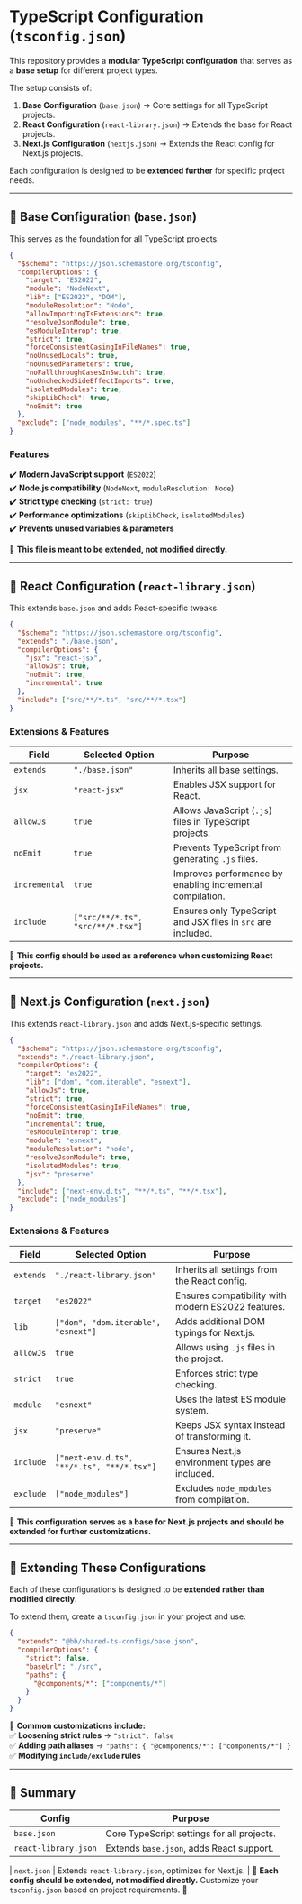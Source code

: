 # TypeScript Configuration (`tsconfig.json`)

This repository provides a **modular TypeScript configuration** that serves as a **base setup** for different project types.

The setup consists of:

1. **Base Configuration** (`base.json`) → Core settings for all TypeScript projects.
2. **React Configuration** (`react-library.json`) → Extends the base for React projects.
3. **Next.js Configuration** (`nextjs.json`) → Extends the React config for Next.js projects.

Each configuration is designed to be **extended further** for specific project needs.

---

## 📌 Base Configuration (`base.json`)

This serves as the foundation for all TypeScript projects.

```json
{
  "$schema": "https://json.schemastore.org/tsconfig",
  "compilerOptions": {
    "target": "ES2022",
    "module": "NodeNext",
    "lib": ["ES2022", "DOM"],
    "moduleResolution": "Node",
    "allowImportingTsExtensions": true,
    "resolveJsonModule": true,
    "esModuleInterop": true,
    "strict": true,
    "forceConsistentCasingInFileNames": true,
    "noUnusedLocals": true,
    "noUnusedParameters": true,
    "noFallthroughCasesInSwitch": true,
    "noUncheckedSideEffectImports": true,
    "isolatedModules": true,
    "skipLibCheck": true,
    "noEmit": true
  },
  "exclude": ["node_modules", "**/*.spec.ts"]
}
```

### **Features**

✔️ **Modern JavaScript support** (`ES2022`)  
✔️ **Node.js compatibility** (`NodeNext`, `moduleResolution: Node`)  
✔️ **Strict type checking** (`strict: true`)  
✔️ **Performance optimizations** (`skipLibCheck`, `isolatedModules`)  
✔️ **Prevents unused variables & parameters**

📌 **This file is meant to be extended, not modified directly.**

---

## 🔹 React Configuration (`react-library.json`)

This extends `base.json` and adds React-specific tweaks.

```json
{
  "$schema": "https://json.schemastore.org/tsconfig",
  "extends": "./base.json",
  "compilerOptions": {
    "jsx": "react-jsx",
    "allowJs": true,
    "noEmit": true,
    "incremental": true
  },
  "include": ["src/**/*.ts", "src/**/*.tsx"]
}
```

### **Extensions & Features**

| Field         | Selected Option                   | Purpose                                                      |
| ------------- | --------------------------------- | ------------------------------------------------------------ |
| `extends`     | `"./base.json"`                   | Inherits all base settings.                                  |
| `jsx`         | `"react-jsx"`                     | Enables JSX support for React.                               |
| `allowJs`     | `true`                            | Allows JavaScript (`.js`) files in TypeScript projects.      |
| `noEmit`      | `true`                            | Prevents TypeScript from generating `.js` files.             |
| `incremental` | `true`                            | Improves performance by enabling incremental compilation.    |
| `include`     | `["src/**/*.ts", "src/**/*.tsx"]` | Ensures only TypeScript and JSX files in `src` are included. |

📌 **This config should be used as a reference when customizing React projects.**

---

## 🔹 Next.js Configuration (`next.json`)

This extends `react-library.json` and adds Next.js-specific settings.

```json
{
  "$schema": "https://json.schemastore.org/tsconfig",
  "extends": "./react-library.json",
  "compilerOptions": {
    "target": "es2022",
    "lib": ["dom", "dom.iterable", "esnext"],
    "allowJs": true,
    "strict": true,
    "forceConsistentCasingInFileNames": true,
    "noEmit": true,
    "incremental": true,
    "esModuleInterop": true,
    "module": "esnext",
    "moduleResolution": "node",
    "resolveJsonModule": true,
    "isolatedModules": true,
    "jsx": "preserve"
  },
  "include": ["next-env.d.ts", "**/*.ts", "**/*.tsx"],
  "exclude": ["node_modules"]
}
```

### **Extensions & Features**

| Field     | Selected Option                            | Purpose                                            |
| --------- | ------------------------------------------ | -------------------------------------------------- |
| `extends` | `"./react-library.json"`                   | Inherits all settings from the React config.       |
| `target`  | `"es2022"`                                 | Ensures compatibility with modern ES2022 features. |
| `lib`     | `["dom", "dom.iterable", "esnext"]`        | Adds additional DOM typings for Next.js.           |
| `allowJs` | `true`                                     | Allows using `.js` files in the project.           |
| `strict`  | `true`                                     | Enforces strict type checking.                     |
| `module`  | `"esnext"`                                 | Uses the latest ES module system.                  |
| `jsx`     | `"preserve"`                               | Keeps JSX syntax instead of transforming it.       |
| `include` | `["next-env.d.ts", "**/*.ts", "**/*.tsx"]` | Ensures Next.js environment types are included.    |
| `exclude` | `["node_modules"]`                         | Excludes `node_modules` from compilation.          |

📌 **This configuration serves as a base for Next.js projects and should be extended for further customizations.**

---

## 🔄 Extending These Configurations

Each of these configurations is designed to be **extended rather than modified directly**.

To extend them, create a `tsconfig.json` in your project and use:

```json
{
  "extends": "@bb/shared-ts-configs/base.json",
  "compilerOptions": {
    "strict": false,
    "baseUrl": "./src",
    "paths": {
      "@components/*": ["components/*"]
    }
  }
}
```

🔹 **Common customizations include:**  
✅ **Loosening strict rules** → `"strict": false`  
✅ **Adding path aliases** → `"paths": { "@components/*": ["components/*"] }`  
✅ **Modifying `include/exclude` rules**

---

## 🚀 Summary

| Config               | Purpose                                    |
| -------------------- | ------------------------------------------ |
| `base.json`          | Core TypeScript settings for all projects. |
| `react-library.json` | Extends `base.json`, adds React support.   |

| `next.json` | Extends `react-library.json`, optimizes for Next.js. |
📌 **Each config should be extended, not modified directly.** Customize your `tsconfig.json` based on project requirements. 🎯

